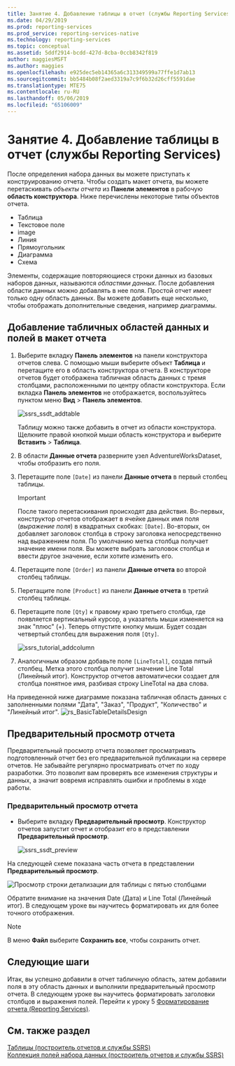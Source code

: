 ```yaml
---
title: Занятие 4. Добавление таблицы в отчет (службы Reporting Services) | Документы Майкрософт
ms.date: 04/29/2019
ms.prod: reporting-services
ms.prod_service: reporting-services-native
ms.technology: reporting-services
ms.topic: conceptual
ms.assetid: 5ddf2914-bcdd-427d-8cba-0ccb8342f819
author: maggiesMSFT
ms.author: maggies
ms.openlocfilehash: e925dec5eb14365a6c313349599a77ffe1d7ab13
ms.sourcegitcommit: bb5484b08f2aed3319a7c9f6b32d26cff5591dae
ms.translationtype: MTE75
ms.contentlocale: ru-RU
ms.lasthandoff: 05/06/2019
ms.locfileid: "65106009"
---
```

# <a name="lesson-4-adding-a-table-to-the-report-reporting-services"></a>Занятие 4. Добавление таблицы в отчет (службы Reporting Services)

После определения набора данных вы можете приступать к конструированию отчета. Чтобы создать макет отчета, вы можете перетаскивать *объекты отчета* из **Панели элементов** в рабочую **область конструктора**. Ниже перечислены некоторые типы объектов отчета.

- Таблица
- Текстовое поле
- image
- Линия
- Прямоугольник
- Диаграмма
- Схема

Элементы, содержащие повторяющиеся строки данных из базовых наборов данных, называются *областями данных*. После добавления области данных можно добавлять в нее поля. Простой отчет имеет только одну область данных. Вы можете добавить еще несколько, чтобы отображать дополнительные сведения, например диаграммы.

## <a name="add-a-table-data-region-and-fields-to-a-report-layout"></a>Добавление табличных областей данных и полей в макет отчета

1. Выберите вкладку **Панель элементов** на панели конструктора отчетов слева. С помощью мыши выберите объект **Таблица** и перетащите его в область конструктора отчета. В конструкторе отчетов будет отображена табличная область данных с тремя столбцами, расположенными по центру области конструктора. Если вкладка **Панель элементов** не отображается, воспользуйтесь пунктом меню **Вид** > **Панель элементов**.

    ![ssrs_ssdt_addtable](media/ssrs-ssdt-addtable.png)

    Таблицу можно также добавить в отчет из области конструктора. Щелкните правой кнопкой мыши область конструктора и выберите **Вставить** > **Таблица**.

2. В области **Данные отчета** разверните узел AdventureWorksDataset, чтобы отобразить его поля.

3. Перетащите поле `[Date]` из панели **Данные отчета** в первый столбец таблицы.

    > [!IMPORTANT]
    > После такого перетаскивания происходят два действия. Во-первых, конструктор отчетов отображает в ячейке данных имя поля (*выражение поля*) в квадратных скобках: `[Date]`. Во-вторых, он добавляет заголовок столбца в строку заголовка непосредственно над выражением поля. По умолчанию метка столбца получает значение имени поля. Вы можете выбрать заголовок столбца и ввести другое значение, если хотите изменить его.

4. Перетащите поле `[Order]` из панели **Данные отчета** во второй столбец таблицы.

5. Перетащите поле `[Product]` из панели **Данные отчета** в третий столбец таблицы.

6. Перетащите поле `[Qty]` к правому краю третьего столбца, где появляется вертикальный курсор, а указатель мыши изменяется на знак "плюс" (+). Теперь отпустите кнопку мыши. Будет создан четвертый столбец для выражения поля `[Qty]`.

    ![ssrs_tutorial_addcolumn](media/ssrs-tutorial-addcolumn.png)

7. Аналогичным образом добавьте поле `[LineTotal]`, создав пятый столбец. Метка этого столбца получит значение Line Total (Линейный итог). Конструктор отчетов автоматически создает для столбца понятное имя, разбивая строку LineTotal на два слова.

На приведенной ниже диаграмме показана табличная область данных с заполненными полями "Дата", "Заказ", "Продукт", "Количество" и "Линейный итог".
![rs_BasicTableDetailsDesign](media/rs-basictabledetailsdesign.png)

## <a name="preview-your-report"></a>Предварительный просмотр отчета

Предварительный просмотр отчета позволяет просматривать подготовленный отчет без его предварительной публикации на сервере отчетов. Не забывайте регулярно просматривать отчет по ходу разработки. Это позволит вам проверять все изменения структуры и данных, а значит вовремя исправлять ошибки и проблемы в ходе работы.

### <a name="to-preview-a-report"></a>Предварительный просмотр отчета

- Выберите вкладку **Предварительный просмотр**. Конструктор отчетов запустит отчет и отобразит его в представлении **Предварительный просмотр**.

    ![ssrs_ssdt_preview](media/ssrs-ssdt-preview.png)

На следующей схеме показана часть отчета в представлении **Предварительный просмотр**.

   ![Просмотр строки детализации для таблицы с пятью столбцами](media/rs-basictabledetailspreview.png "Просмотр строки детализации для таблицы с пятью столбцами")

Обратите внимание на значения Date (Дата) и Line Total (Линейный итог). В следующем уроке вы научитесь форматировать их для более точного отображения.

> [!NOTE]
> В меню **Файл** выберите **Сохранить все**, чтобы сохранить отчет.

## <a name="next-steps"></a>Следующие шаги

Итак, вы успешно добавили в отчет табличную область, затем добавили поля в эту область данных и выполнили предварительный просмотр отчета. В следующем уроке вы научитесь форматировать заголовки столбцов и выражения полей. Перейти к уроку 5 [ Форматирование отчета (Reporting Services)](lesson-5-formatting-a-report-reporting-services.md).
  
## <a name="see-also"></a>См. также раздел

[Таблицы (построитель отчетов и службы SSRS)](report-design/tables-report-builder-and-ssrs.md)  
[Коллекция полей набора данных (построитель отчетов и службы SSRS)](report-data/dataset-fields-collection-report-builder-and-ssrs.md)  
